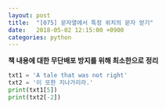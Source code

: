 ```yaml
---
layout: post
title:  "[075] 문자열에서 특정 위치의 문자 얻기"
date:   2018-05-02 12:15:00 +0900
categories: python
---
```


**책 내용에 대한 무단배포 방지를 위해 최소한으로 정리**

```python
txt1 = 'A tale that was not right'
txt2 = '이 또한 지나가리라.'
print(txt1[5])
print(txt2[-2])
```